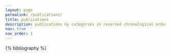 ```yaml
---
layout: page
permalink: /publications/
title: publications
description: publications by categories in reversed chronological order.No papers yet, but I'll work on it!
nav: true
nav_order: 1
---
```


<!-- _pages/publications.md -->
<div class="publications">

{% bibliography %}

</div>
